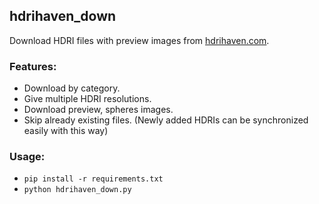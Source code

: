## hdrihaven_down

Download HDRI files with preview images from [hdrihaven.com](https://hdrihaven.com/hdris/?c=all).

### Features:

-   Download by category.
-   Give multiple HDRI resolutions.
-   Download preview, spheres images.
-   Skip already existing files. (Newly added HDRIs can be synchronized easily with this way)

### Usage:

-   `pip install -r requirements.txt`
-   `python hdrihaven_down.py`

